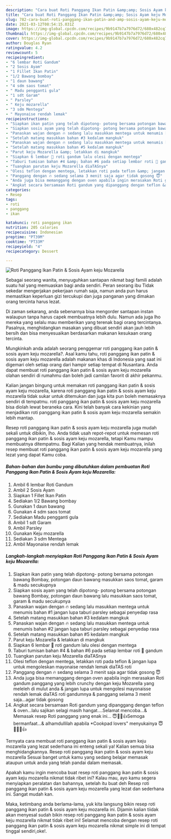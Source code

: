 ```yaml
---
description: "Cara buat Roti Panggang Ikan Patin &amp;amp; Sosis Ayam keju Mozarella yang sedap dan Mudah Dibuat"
title: "Cara buat Roti Panggang Ikan Patin &amp;amp; Sosis Ayam keju Mozarella yang sedap dan Mudah Dibuat"
slug: 782-cara-buat-roti-panggang-ikan-patin-and-amp-sosis-ayam-keju-mozarella-yang-sedap-dan-mudah-dibuat
date: 2021-03-12T08:54:15.031Z
image: https://img-global.cpcdn.com/recipes/9b9147b7a7976d72/680x482cq70/roti-panggang-ikan-patin-sosis-ayam-keju-mozarella-foto-resep-utama.jpg
thumbnail: https://img-global.cpcdn.com/recipes/9b9147b7a7976d72/680x482cq70/roti-panggang-ikan-patin-sosis-ayam-keju-mozarella-foto-resep-utama.jpg
cover: https://img-global.cpcdn.com/recipes/9b9147b7a7976d72/680x482cq70/roti-panggang-ikan-patin-sosis-ayam-keju-mozarella-foto-resep-utama.jpg
author: Douglas Ryan
ratingvalue: 4.2
reviewcount: 5
recipeingredient:
- "6 lembar Roti Gandum"
- "2 Sosis Ayam"
- "1 Fillet Ikan Patin"
- "1/2 Bawang bombay"
- "1 daun bawang"
- "4 sdm saos tomat"
- " Madu pengganti gula"
- "1 sdt Garam"
- " Parsley"
- " Keju mozarella"
- "3 sdm Mentega"
- " Mayonaise rendah lemak"
recipeinstructions:
- "Siapkan ikan patin yang telah dipotong- potong bersama potongan bawang Bombay, potongan daun bawang masukkan saos tomat, garam &amp; madu secukupnya"
- "Siapkan sosis ayam yang telah dipotong- potong bersama potongan bawang Bombay, potongan daun bawang lalu masukkan saos tomat, garam &amp; madu secukupnya"
- "Panaskan wajan dengan 🔥 sedang lalu masukkan mentega untuk menumis bahan #1 jangan lupa taburi parsley sebagai penyedap rasa"
- "Setelah matang masukkan bahan #3 kedalam mangkuk"
- "Panaskan wajan dengan 🔥 sedang lalu masukkan mentega untuk menumis bahan #2 jangan lupa taburi parsley sebagai penyedap rasa"
- "Setelah matang masukkan bahan #5 kedalam mangkuk"
- "Parut keju Mozarella &amp; letakkan di mangkuk"
- "Siapkan 6 lembar 🍞 roti gandum lalu olesi dengan mentega"
- "Taburi tumisan bahan #4 &amp; bahan #6 pada setiap lembar roti 🍞 gandum"
- "Tuangkan parutan keju Mozarella diaTASnya"
- "Olesi teflon dengan mentega, letakkan roti pada teflon &amp; jangan lupa untuk mengoleskan mayonaise rendah lemak diaTAS roti"
- "Panggang dengan 🔥 sedang selama 3 menit saja agar tidak gosong 😇"
- "Anda juga bisa memanggang dengan oven apabila ingin merasakan Roti gandum panggang yang lebih crunchy dengan keju Mozarella yang meleleh di mulut anda &amp; jangan lupa untuk mengolesi mayonaisse rendah lemak diaTAS roti gandumnya &amp; panggang selama 3 menit saja...agar tidak gosong"
- "Angkat secara bersamaan Roti gandum yang dipanggang dengan teflon &amp; oven...lalu sajikan selagi masih hangat....Selamat mencoba...&amp; Memasak resep Roti panggang yang enak ini... 😇🙏🏻👍Semoga bermanfaat...&amp; alhamdullilah apabila *Cookpad lovers&#34; menyukainya 😇🙏🏻💚👍"
categories:
- Resep
tags:
- roti
- panggang
- ikan

katakunci: roti panggang ikan 
nutrition: 205 calories
recipecuisine: Indonesian
preptime: "PT39M"
cooktime: "PT33M"
recipeyield: "4"
recipecategory: Dessert

---
```



![Roti Panggang Ikan Patin &amp; Sosis Ayam keju Mozarella](https://img-global.cpcdn.com/recipes/9b9147b7a7976d72/680x482cq70/roti-panggang-ikan-patin-sosis-ayam-keju-mozarella-foto-resep-utama.jpg)

Sebagai seorang wanita, menyuguhkan santapan nikmat bagi famili adalah suatu hal yang memuaskan bagi anda sendiri. Peran seorang ibu Tidak sekedar mengerjakan pekerjaan rumah saja, namun anda pun harus memastikan keperluan gizi tercukupi dan juga panganan yang dimakan orang tercinta harus lezat.

Di zaman  sekarang, anda sebenarnya bisa mengorder santapan instan walaupun tanpa harus capek membuatnya lebih dulu. Namun ada juga lho mereka yang selalu mau memberikan yang terenak bagi orang tercintanya. Pasalnya, menghidangkan masakan yang dibuat sendiri akan jauh lebih bersih dan bisa menyesuaikan berdasarkan makanan kesukaan orang tercinta. 



Mungkinkah anda adalah seorang penggemar roti panggang ikan patin &amp; sosis ayam keju mozarella?. Asal kamu tahu, roti panggang ikan patin &amp; sosis ayam keju mozarella adalah makanan khas di Indonesia yang saat ini digemari oleh setiap orang dari hampir setiap tempat di Nusantara. Anda dapat membuat roti panggang ikan patin &amp; sosis ayam keju mozarella olahan sendiri di rumahmu dan boleh jadi camilan favorit di akhir pekanmu.

Kalian jangan bingung untuk memakan roti panggang ikan patin &amp; sosis ayam keju mozarella, karena roti panggang ikan patin &amp; sosis ayam keju mozarella tidak sukar untuk ditemukan dan juga kita pun boleh memasaknya sendiri di tempatmu. roti panggang ikan patin &amp; sosis ayam keju mozarella bisa diolah lewat beraneka cara. Kini telah banyak cara kekinian yang menjadikan roti panggang ikan patin &amp; sosis ayam keju mozarella semakin lebih mantap.

Resep roti panggang ikan patin &amp; sosis ayam keju mozarella juga mudah sekali untuk dibikin, lho. Anda tidak usah repot-repot untuk memesan roti panggang ikan patin &amp; sosis ayam keju mozarella, tetapi Kamu mampu membuatnya ditempatmu. Bagi Kalian yang hendak membuatnya, inilah resep membuat roti panggang ikan patin &amp; sosis ayam keju mozarella yang lezat yang dapat Kamu coba.

<!--inarticleads1-->

##### Bahan-bahan dan bumbu yang dibutuhkan dalam pembuatan Roti Panggang Ikan Patin &amp; Sosis Ayam keju Mozarella:

1. Ambil 6 lembar Roti Gandum
1. Ambil 2 Sosis Ayam
1. Siapkan 1 Fillet Ikan Patin
1. Sediakan 1/2 Bawang bombay
1. Gunakan 1 daun bawang
1. Gunakan 4 sdm saos tomat
1. Sediakan  Madu pengganti gula
1. Ambil 1 sdt Garam
1. Ambil  Parsley
1. Gunakan  Keju mozarella
1. Sediakan 3 sdm Mentega
1. Ambil  Mayonaise rendah lemak




<!--inarticleads2-->

##### Langkah-langkah menyiapkan Roti Panggang Ikan Patin &amp; Sosis Ayam keju Mozarella:

1. Siapkan ikan patin yang telah dipotong- potong bersama potongan bawang Bombay, potongan daun bawang masukkan saos tomat, garam &amp; madu secukupnya
1. Siapkan sosis ayam yang telah dipotong- potong bersama potongan bawang Bombay, potongan daun bawang lalu masukkan saos tomat, garam &amp; madu secukupnya
1. Panaskan wajan dengan 🔥 sedang lalu masukkan mentega untuk menumis bahan #1 jangan lupa taburi parsley sebagai penyedap rasa
1. Setelah matang masukkan bahan #3 kedalam mangkuk
1. Panaskan wajan dengan 🔥 sedang lalu masukkan mentega untuk menumis bahan #2 jangan lupa taburi parsley sebagai penyedap rasa
1. Setelah matang masukkan bahan #5 kedalam mangkuk
1. Parut keju Mozarella &amp; letakkan di mangkuk
1. Siapkan 6 lembar 🍞 roti gandum lalu olesi dengan mentega
1. Taburi tumisan bahan #4 &amp; bahan #6 pada setiap lembar roti 🍞 gandum
1. Tuangkan parutan keju Mozarella diaTASnya
1. Olesi teflon dengan mentega, letakkan roti pada teflon &amp; jangan lupa untuk mengoleskan mayonaise rendah lemak diaTAS roti
1. Panggang dengan 🔥 sedang selama 3 menit saja agar tidak gosong 😇
1. Anda juga bisa memanggang dengan oven apabila ingin merasakan Roti gandum panggang yang lebih crunchy dengan keju Mozarella yang meleleh di mulut anda &amp; jangan lupa untuk mengolesi mayonaisse rendah lemak diaTAS roti gandumnya &amp; panggang selama 3 menit saja...agar tidak gosong
1. Angkat secara bersamaan Roti gandum yang dipanggang dengan teflon &amp; oven...lalu sajikan selagi masih hangat....Selamat mencoba...&amp; Memasak resep Roti panggang yang enak ini... 😇🙏🏻👍Semoga bermanfaat...&amp; alhamdullilah apabila *Cookpad lovers&#34; menyukainya 😇🙏🏻💚👍




Ternyata cara membuat roti panggang ikan patin &amp; sosis ayam keju mozarella yang lezat sederhana ini enteng sekali ya! Kalian semua bisa menghidangkannya. Resep roti panggang ikan patin &amp; sosis ayam keju mozarella Sesuai banget untuk kamu yang sedang belajar memasak ataupun untuk anda yang telah pandai dalam memasak.

Apakah kamu ingin mencoba buat resep roti panggang ikan patin &amp; sosis ayam keju mozarella nikmat tidak ribet ini? Kalau mau, ayo kamu segera menyiapkan peralatan dan bahannya, setelah itu buat deh Resep roti panggang ikan patin &amp; sosis ayam keju mozarella yang lezat dan sederhana ini. Sangat mudah kan. 

Maka, ketimbang anda berlama-lama, yuk kita langsung bikin resep roti panggang ikan patin &amp; sosis ayam keju mozarella ini. Dijamin kalian tiidak akan menyesal sudah bikin resep roti panggang ikan patin &amp; sosis ayam keju mozarella nikmat tidak ribet ini! Selamat mencoba dengan resep roti panggang ikan patin &amp; sosis ayam keju mozarella nikmat simple ini di tempat tinggal sendiri,oke!.

